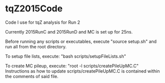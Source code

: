 # tqZ2015Code
Code I use for tqZ analysis for Run 2

Currently 2015RunC and 2015RunD and MC is set up for 25ns.

Before running any scripts or executables, execute "source setup.sh" and run all from the root directory.

To setup file lists, execute: "bash scripts/setupFileLists.sh"

To create MC pileup, execute: "root -l scripts/createPileUpMC.C"
Instructions as how to update scripts/createPileUpMC.C is contained within the comments of said file.

